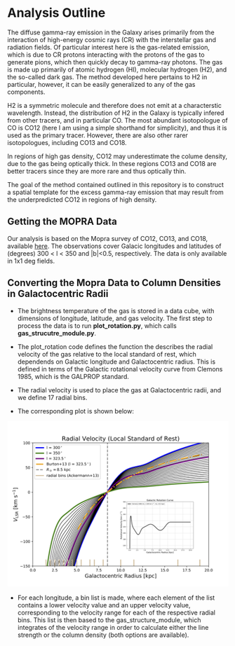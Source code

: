 # Analysis Outline <br />
The diffuse gamma-ray emission in the Galaxy arises primarily from the interaction of high-energy cosmic rays (CR) with the interstellar gas and radiation fields.
Of particular interest here is the gas-related emission, which is due to CR protons interacting with the protons
of the gas to generate pions, which then quickly decay to gamma-ray photons. The gas is made up primarily of atomic hydrogen (HI), molecular hydrogen (H2), 
and the so-called dark gas. The method developed here pertains to H2 in particular, however, it can be easily generalized to any of the gas components.

H2 is a symmetric molecule and therefore does not emit at a characterstic wavelength. Instead, the distribution of H2 in the Galaxy 
is typically infered from other tracers, and in particular CO. The most abundant isotopologue of CO is CO12 (here I am using a simple shorthand for simplicity), 
and thus it is used as the primary tracer. However, there are also other rarer isotopologues, including CO13 and CO18.   

In regions of high gas density, CO12 may underestimate the colume density, due to the gas being optically thick. In these regions CO13 and CO18 are better tracers
since they are more rare and thus optically thin. 

The goal of the method contained outlined in this repository is to construct a spatial template for the excess gamma-ray emission that may result from the 
underpredicted CO12 in regions of high density. 

## Getting the MOPRA Data <br />
Our analysis is based on the Mopra survey of CO12, CO13, and CO18, available [here](https://dataverse.harvard.edu/dataset.xhtml?persistentId=doi:10.7910/DVN/LH3BDN). 
The observations cover Galacic longitudes and latitudes of (degrees) 300 < l < 350 and |b|<0.5, respectively. The data is only available in 1x1 deg fields. 
<br />


## Converting the Mopra Data to Column Densities in Galactocentric Radii <br />

  - The brightness temperature of the gas is stored in a data cube, with dimensions of longitude, latitude, and gas velocity. The first step to process the
  data is to run **plot_rotation.py**, which calls **gas_strucutre_module.py**. 
  
 - The plot_rotation code defines the function the describes the radial velocity of the
  gas relative to the local standard of rest, which dependends on Galactic longitude and Galactocentric radius. 
  This is defined in terms of the Galactic rotational velocity curve from Clemons 1985, which is the GALPROP standard. 
  
  - The radial velocity is used to place the gas at Galactocentric radii, and we define 17 radial bins. 
  
  - The corresponding plot is shown below:
  
  ![Alt text](rotational_information.png)
  
  - For each longitude, a bin list is made, where each element of the list contains a lower velocity value and an upper velocity value, corresponding to the velocity range for each of the respective radial bins. This list is then based to the gas_structure_module, which integrates of the velocity range in order to calculate either the line strength or the column density (both options are available).
  
  

